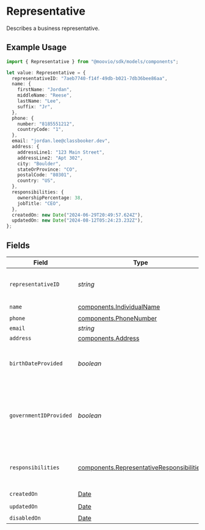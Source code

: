 # Representative

Describes a business representative.

## Example Usage

```typescript
import { Representative } from "@moovio/sdk/models/components";

let value: Representative = {
  representativeID: "7aeb7740-f14f-49db-b021-7db36bee86aa",
  name: {
    firstName: "Jordan",
    middleName: "Reese",
    lastName: "Lee",
    suffix: "Jr",
  },
  phone: {
    number: "8185551212",
    countryCode: "1",
  },
  email: "jordan.lee@classbooker.dev",
  address: {
    addressLine1: "123 Main Street",
    addressLine2: "Apt 302",
    city: "Boulder",
    stateOrProvince: "CO",
    postalCode: "80301",
    country: "US",
  },
  responsibilities: {
    ownershipPercentage: 38,
    jobTitle: "CEO",
  },
  createdOn: new Date("2024-06-29T20:49:57.624Z"),
  updatedOn: new Date("2024-08-12T05:24:23.232Z"),
};
```

## Fields

| Field                                                                                                  | Type                                                                                                   | Required                                                                                               | Description                                                                                            | Example                                                                                                |
| ------------------------------------------------------------------------------------------------------ | ------------------------------------------------------------------------------------------------------ | ------------------------------------------------------------------------------------------------------ | ------------------------------------------------------------------------------------------------------ | ------------------------------------------------------------------------------------------------------ |
| `representativeID`                                                                                     | *string*                                                                                               | :heavy_check_mark:                                                                                     | Unique identifier for this representative.                                                             |                                                                                                        |
| `name`                                                                                                 | [components.IndividualName](../../models/components/individualname.md)                                 | :heavy_check_mark:                                                                                     | N/A                                                                                                    |                                                                                                        |
| `phone`                                                                                                | [components.PhoneNumber](../../models/components/phonenumber.md)                                       | :heavy_minus_sign:                                                                                     | N/A                                                                                                    |                                                                                                        |
| `email`                                                                                                | *string*                                                                                               | :heavy_minus_sign:                                                                                     | N/A                                                                                                    | jordan.lee@classbooker.dev                                                                             |
| `address`                                                                                              | [components.Address](../../models/components/address.md)                                               | :heavy_minus_sign:                                                                                     | N/A                                                                                                    |                                                                                                        |
| `birthDateProvided`                                                                                    | *boolean*                                                                                              | :heavy_minus_sign:                                                                                     | Indicates whether this representative's birth date has been provided.                                  |                                                                                                        |
| `governmentIDProvided`                                                                                 | *boolean*                                                                                              | :heavy_minus_sign:                                                                                     | Indicates whether a government ID (SSN, ITIN, etc.) has been provided for this representative.         |                                                                                                        |
| `responsibilities`                                                                                     | [components.RepresentativeResponsibilities](../../models/components/representativeresponsibilities.md) | :heavy_minus_sign:                                                                                     | Describes the job responsibilities of a business representative.                                       |                                                                                                        |
| `createdOn`                                                                                            | [Date](https://developer.mozilla.org/en-US/docs/Web/JavaScript/Reference/Global_Objects/Date)          | :heavy_check_mark:                                                                                     | N/A                                                                                                    |                                                                                                        |
| `updatedOn`                                                                                            | [Date](https://developer.mozilla.org/en-US/docs/Web/JavaScript/Reference/Global_Objects/Date)          | :heavy_check_mark:                                                                                     | N/A                                                                                                    |                                                                                                        |
| `disabledOn`                                                                                           | [Date](https://developer.mozilla.org/en-US/docs/Web/JavaScript/Reference/Global_Objects/Date)          | :heavy_minus_sign:                                                                                     | N/A                                                                                                    |                                                                                                        |